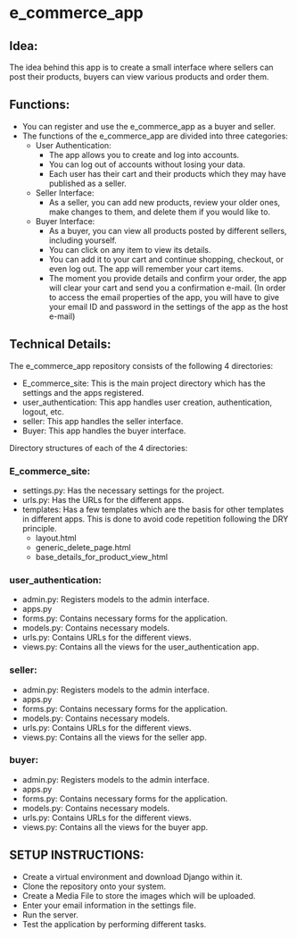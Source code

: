 # e_commerce_app

## Idea:
The idea behind this app is to create a small interface where sellers can post their products, buyers can view various products and order them.

## Functions:
- You can register and use the e_commerce_app as a buyer and seller.
- The functions of the e_commerce_app are divided into three categories:
  - User Authentication:
    - The app allows you to create and log into accounts.
    - You can log out of accounts without losing your data.
    - Each user has their cart and their products which they may have published as a seller.
  - Seller Interface:
    - As a seller, you can add new products, review your older ones, make changes to them, and delete them if you would like to.
  - Buyer Interface:
    - As a buyer, you can view all products posted by different sellers, including yourself.
    - You can click on any item to view its details.
    - You can add it to your cart and continue shopping, checkout, or even log out. The app will remember your cart items.
    - The moment you provide details and confirm your order, the app will clear your cart and send you a confirmation e-mail.
    (In order to access the email properties of the app, you will have to give your email ID and password in the settings of the app as the host e-mail)

## Technical Details:
The e_commerce_app repository consists of the following 4 directories:
- E_commerce_site: This is the main project directory which has the settings and the apps registered.
- user_authentication: This app handles user creation, authentication, logout, etc.
- seller: This app handles the seller interface.
- Buyer: This app handles the buyer interface.

Directory structures of each of the 4 directories:
### E_commerce_site:
- settings.py: Has the necessary settings for the project.
- urls.py: Has the URLs for the different apps.
- templates: Has a few templates which are the basis for other templates in different apps. This is done to avoid code repetition following the DRY principle.
  - layout.html
  - generic_delete_page.html
  - base_details_for_product_view_html

### user_authentication:
- admin.py: Registers models to the admin interface.
- apps.py
- forms.py: Contains necessary forms for the application.
- models.py: Contains necessary models.
- urls.py: Contains URLs for the different views.
- views.py: Contains all the views for the user_authentication app.

### seller:
- admin.py: Registers models to the admin interface.
- apps.py
- forms.py: Contains necessary forms for the application.
- models.py: Contains necessary models.
- urls.py: Contains URLs for the different views.
- views.py: Contains all the views for the seller app.

### buyer:
- admin.py: Registers models to the admin interface.
- apps.py
- forms.py: Contains necessary forms for the application.
- models.py: Contains necessary models.
- urls.py: Contains URLs for the different views.
- views.py: Contains all the views for the buyer app.

## SETUP INSTRUCTIONS:
- Create a virtual environment and download Django within it.
- Clone the repository onto your system.
- Create a Media File to store the images which will be uploaded.
- Enter your email information in the settings file.
- Run the server.
- Test the application by performing different tasks.
